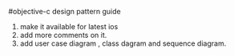 #objective-c design pattern guide

1. make it available for latest ios
2. add more comments on it.
3. add user case diagram , class dagram and sequence diagram.

